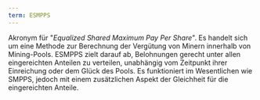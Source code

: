```yaml
---
term: ESMPPS
---
```


Akronym für "*Equalized Shared Maximum Pay Per Share*". Es handelt sich um eine Methode zur Berechnung der Vergütung von Minern innerhalb von Mining-Pools. ESMPPS zielt darauf ab, Belohnungen gerecht unter allen eingereichten Anteilen zu verteilen, unabhängig vom Zeitpunkt ihrer Einreichung oder dem Glück des Pools. Es funktioniert im Wesentlichen wie SMPPS, jedoch mit einem zusätzlichen Aspekt der Gleichheit für die eingereichten Anteile.